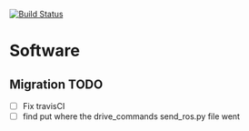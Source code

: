 [![Build Status](https://travis-ci.com/UofA-SPEAR/software.svg?branch=master)](https://travis-ci.com/UofA-SPEAR/software)

# Software

## Migration TODO

- [ ] Fix travisCI
- [ ] find put where the drive_commands send_ros.py file went
